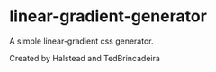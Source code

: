 # linear-gradient-generator
A simple linear-gradient css generator.

Created by Halstead and TedBrincadeira

